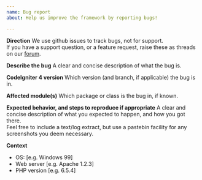 ```yaml
---
name: Bug report
about: Help us improve the framework by reporting bugs!

---
```


**Direction**
We use github issues to track bugs, not for support.  
If you have a support question, or a feature request, raise these as threads on our
[forum](https://forum.codeigniter.com/index.php).

**Describe the bug**
A clear and concise description of what the bug is.

**CodeIgniter 4 version**
Which version (and branch, if applicable) the bug is in.

**Affected module(s)**
Which package or class is the bug in, if known.

**Expected behavior, and steps to reproduce if appropriate**
A clear and concise description of what you expected to happen,
and how you got there.  
Feel free to include a text/log extract, but use a pastebin facility for any
screenshots you deem necessary.

**Context**
 - OS: [e.g. Windows 99]
 - Web server [e.g. Apache 1.2.3]
 - PHP version [e.g. 6.5.4]
